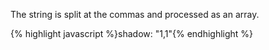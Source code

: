 <p class="b30" markdown="1">
The string is split at the commas and processed as an array.
</p>
{% highlight javascript %}shadow: "1,1"{% endhighlight %}